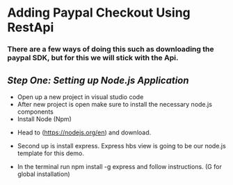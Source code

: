 # Adding Paypal Checkout Using RestApi

### There are a few ways of doing this such as downloading the paypal SDK, but for this we will stick with the Api.

## *Step One: Setting up Node.js Application*

- Open up a new project in visual studio code
- After new project is open make sure to install the necessary node.js components
- Install Node (Npm)
* Head to (https://nodejs.org/en) and download.

- Second up is install express.  Express hbs view is going to be our node.js template for this demo.
* In the terminal run npm install -g express and follow instructions. (G for global installation)


## 


